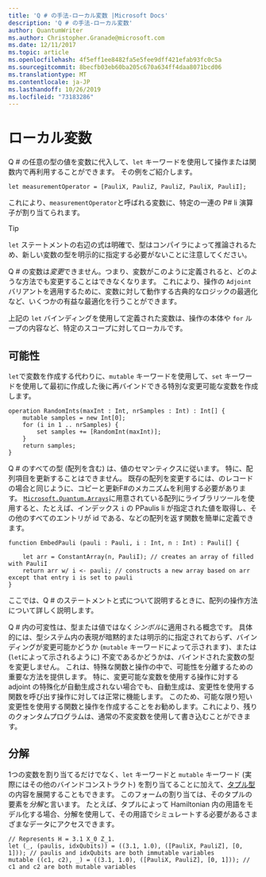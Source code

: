 ```yaml
---
title: 'Q # の手法-ローカル変数 |Microsoft Docs'
description: 'Q # の手法-ローカル変数'
author: QuantumWriter
ms.author: Christopher.Granade@microsoft.com
ms.date: 12/11/2017
ms.topic: article
ms.openlocfilehash: 4f5eff1ee8482fa5e5fee9dff421efab93fc0c5a
ms.sourcegitcommit: 8becfb03eb60ba205c670a634ff4daa8071bcd06
ms.translationtype: MT
ms.contentlocale: ja-JP
ms.lasthandoff: 10/26/2019
ms.locfileid: "73183286"
---
```

# <a name="local-variables"></a>ローカル変数 #

Q # の任意の型の値を変数に代入して、`let` キーワードを使用して操作または関数内で再利用することができます。
その例をご紹介します。

```qsharp
let measurementOperator = [PauliX, PauliZ, PauliZ, PauliX, PauliI];
```

これにより、`measurementOperator`と呼ばれる変数に、特定の一連の P# li 演算子が割り当てられます。

> [!TIP]
> `let` ステートメントの右辺の式は明確で、型はコンパイラによって推論されるため、新しい変数の型を明示的に指定する必要がないことに注意してください。 

Q # の変数は*変更*できません。つまり、変数がこのように定義されると、どのような方法でも変更することはできなくなります。
これにより、操作の `Adjoint` バリアントを適用するために、変数に対して動作する古典的なロジックの最適化など、いくつかの有益な最適化を行うことができます。

上記の `let` バインディングを使用して定義された変数は、操作の本体や `for` ループの内容など、特定のスコープに対してローカルです。


## <a name="mutability"></a>可能性 ##

`let`で変数を作成する代わりに、`mutable` キーワードを使用して、`set` キーワードを使用して最初に作成した後に再バインドできる特別な変更可能な変数を作成します。

```qsharp
operation RandomInts(maxInt : Int, nrSamples : Int) : Int[] {
    mutable samples = new Int[0];
    for (i in 1 .. nrSamples) {
        set samples += [RandomInt(maxInt)];
    }
    return samples;
}
```

Q # のすべての型 (配列を含む) は、値のセマンティクスに従います。 特に、配列項目を更新することはできません。 既存の配列を変更するには、のレコードの場合と同じように、コピーと更新F#のメカニズムを利用する必要があります。 [`Microsoft.Quantum.Arrays`](xref:microsoft.quantum.arrays)に用意されている配列にライブラリツールを使用すると、たとえば、インデックス `i` の PPaulis li が指定された値を取得し、その他のすべてのエントリが id である、などの配列を返す関数を簡単に定義できます。 

```qsharp
function EmbedPauli (pauli : Pauli, i : Int, n : Int) : Pauli[] {
    
    let arr = ConstantArray(n, PauliI); // creates an array of filled with PauliI
    return arr w/ i <- pauli; // constructs a new array based on arr except that entry i is set to pauli
}
```

ここでは、Q # のステートメントと式について説明するときに、配列の操作方法について詳しく説明します。 

Q # 内の可変性は、型または値ではなく*シンボル*に適用される概念です。 具体的には、型システム内の表現が暗黙的または明示的に指定されておらず、バインディングが変更可能かどうか (`mutable` キーワードによって示されます)、または (`let`によって示されるように) 不変であるかどうかは、バインドされた変数の型を変更しません。 これは、特殊な関数と操作の中で、可能性を分離するための重要な方法を提供します。
特に、変更可能な変数を使用する操作に対する adjoint の特殊化が自動生成されない場合でも、自動生成は、変更性を使用する関数を呼び出す操作に対しては正常に機能します。
このため、可能な限り短い変更性を使用する関数と操作を作成することをお勧めします。これにより、残りのクォンタムプログラムは、通常の不変変数を使用して書き込むことができます。


## <a name="deconstruction"></a>分解 ##

1つの変数を割り当てるだけでなく、`let` キーワードと `mutable` キーワード (実際にはその他のバインドコンストラクト) を割り当てることに加えて、[タプル型](xref:microsoft.quantum.language.type-model#tuple-types)の内容を展開することもできます。
このフォームの割り当ては、そのタプルの要素を*分解*と言います。
たとえば、タプルによって Hamiltonian 内の用語をモデル化する場合、分解を使用して、その用語でシミュレートする必要があるさまざまなデータにアクセスできます。

```qsharp
// Represents H = 3.1 X_0 Z_1.
let (_, (paulis, idxQubits)) = ((3.1, 1.0), ([PauliX, PauliZ], [0, 1])); // paulis and idxQubits are both immutable variables
mutable ((c1, c2), _) = ((3.1, 1.0), ([PauliX, PauliZ], [0, 1])); // c1 and c2 are both mutable variables
```


